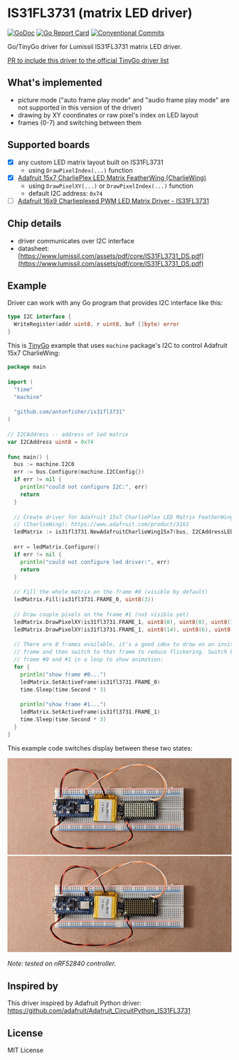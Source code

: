 # IS31FL3731 (matrix LED driver)

[![GoDoc](https://godoc.org/github.com/antonfisher/is31fl3731?status.svg)](https://godoc.org/github.com/antonfisher/is31fl3731)
[![Go Report Card](https://goreportcard.com/badge/github.com/antonfisher/is31fl3731)](https://goreportcard.com/report/github.com/antonfisher/is31fl3731)
[![Conventional Commits](https://img.shields.io/badge/Conventional%20Commits-1.0.0-green.svg)](https://conventionalcommits.org)

Go/TinyGo driver for Lumissil IS31FL3731 matrix LED driver.

[PR to include this driver to the official TinyGo driver list](https://github.com/tinygo-org/drivers/pull/370)

## What's implemented
- picture mode ("auto frame play mode" and "audio frame play mode" are not
  supported in this version of the driver)
- drawing by XY coordinates or raw pixel's index on LED layout
- frames (0-7) and switching between them

## Supported boards
- [x] any custom LED matrix layout built on IS31FL3731
  - using `DrawPixelIndex(...)` function
- [x] [Adafruit 15x7 CharliePlex LED Matrix FeatherWing (CharlieWing)](https://www.adafruit.com/product/3163)
  - using `DrawPixelXY(...)` or `DrawPixelIndex(...)` function
  - default I2C address: `0x74`
- [ ] [Adafruit 16x9 Charlieplexed PWM LED Matrix Driver - IS31FL3731](https://www.adafruit.com/product/2946)

## Chip details
- driver communicates over I2C interface
- datasheet: [https://www.lumissil.com/assets/pdf/core/IS31FL3731_DS.pdf](https://www.lumissil.com/assets/pdf/core/IS31FL3731_DS.pdf)

## Example

Driver can work with any Go program that provides I2C interface like this:
```go
type I2C interface {
  WriteRegister(addr uint8, r uint8, buf []byte) error
}
```

This is [TinyGo](https://github.com/tinygo-org/tinygo) example that uses
`machine` package's I2C to control Adafruit 15x7 CharlieWing:

```go
package main

import (
  "time"
  "machine"

  "github.com/antonfisher/is31fl3731"
)

// I2CAddress -- address of led matrix
var I2CAddress uint8 = 0x74

func main() {
  bus := machine.I2C0
  err := bus.Configure(machine.I2CConfig{})
  if err != nil {
    println("could not configure I2C:", err)
    return
  }

  // Create driver for Adafruit 15x7 CharliePlex LED Matrix FeatherWing
  // (CharlieWing): https://www.adafruit.com/product/3163
  ledMatrix := is31fl3731.NewAdafruitCharlieWing15x7(bus, I2CAddressLEDMatrix)

  err = ledMatrix.Configure()
  if err != nil {
    println("could not configure led driver:", err)
    return
  }

  // Fill the whole matrix on the frame #0 (visible by default)
  ledMatrix.Fill(is31fl3731.FRAME_0, uint8(3))

  // Draw couple pixels on the frame #1 (not visible yet)
  ledMatrix.DrawPixelXY(is31fl3731.FRAME_1, uint8(0), uint8(0), uint8(10))
  ledMatrix.DrawPixelXY(is31fl3731.FRAME_1, uint8(14), uint8(6), uint8(10))

  // There are 8 frames available, it's a good idea to draw on an invisible
  // frame and then switch to that frame to reduce flickering. Switch between
  // frame #0 and #1 in a loop to show animation:
  for {
    println("show frame #0...")
    ledMatrix.SetActiveFrame(is31fl3731.FRAME_0)
    time.Sleep(time.Second * 3)

    println("show frame #1...")
    ledMatrix.SetActiveFrame(is31fl3731.FRAME_1)
    time.Sleep(time.Second * 3)
  }
}
```

This example code switches display between these two states:

![picture of the display with all LEDs enabled](https://raw.githubusercontent.com/antonfisher/is31fl3731/docs/images/all-leds-on.jpg)
![picture of the display with only two LEDs enabled](https://raw.githubusercontent.com/antonfisher/is31fl3731/docs/images/two-leds-on.jpg)

*Note: tested on nRF52840 controller.*

## Inspired by

This driver inspired by Adafruit Python driver:
https://github.com/adafruit/Adafruit_CircuitPython_IS31FL3731

## License

MIT License
